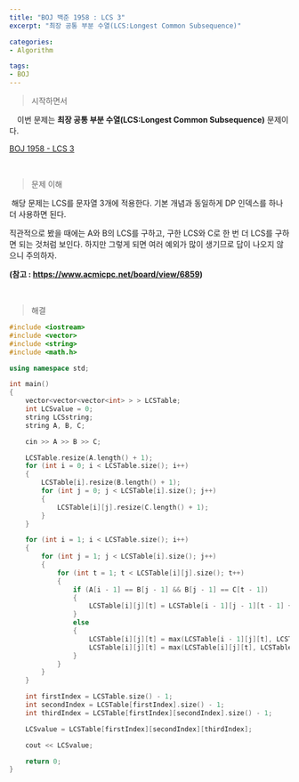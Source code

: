 ```yaml
---
title: "BOJ 백준 1958 : LCS 3"
excerpt: "최장 공통 부분 수열(LCS:Longest Common Subsequence)"

categories:
- Algorithm

tags:
- BOJ
---
```


> 시작하면서

　이번 문제는 **최장 공통 부분 수열(LCS:Longest Common Subsequence)** 문제이다.

[BOJ 1958 - LCS 3](https://www.acmicpc.net/problem/1958)    

​    

> 문제 이해

​	해당 문제는 LCS를 문자열 3개에 적용한다. 기본 개념과 동일하게 DP 인덱스를 하나 더 사용하면 된다.

직관적으로 봤을 때에는 A와  B의 LCS를 구하고, 구한 LCS와 C로 한 번 더 LCS를 구하면 되는 것처럼 보인다. 하지만 그렇게 되면 여러 예외가 많이 생기므로 답이 나오지 않으니 주의하자. 

**(참고 : https://www.acmicpc.net/board/view/6859)**

​    

>해결

```c++
#include <iostream>
#include <vector>
#include <string>
#include <math.h>

using namespace std;

int main()
{
	vector<vector<vector<int> > > LCSTable;
	int LCSvalue = 0;
	string LCSstring;
	string A, B, C;

	cin >> A >> B >> C;

	LCSTable.resize(A.length() + 1);
	for (int i = 0; i < LCSTable.size(); i++)
	{
		LCSTable[i].resize(B.length() + 1);
		for (int j = 0; j < LCSTable[i].size(); j++)
		{
			LCSTable[i][j].resize(C.length() + 1);
		}
	}

	for (int i = 1; i < LCSTable.size(); i++)
	{
		for (int j = 1; j < LCSTable[i].size(); j++)
		{
			for (int t = 1; t < LCSTable[i][j].size(); t++)
			{
				if (A[i - 1] == B[j - 1] && B[j - 1] == C[t - 1])
				{
					LCSTable[i][j][t] = LCSTable[i - 1][j - 1][t - 1] + 1;
				}
				else
				{
					LCSTable[i][j][t] = max(LCSTable[i - 1][j][t], LCSTable[i][j - 1][t]);
					LCSTable[i][j][t] = max(LCSTable[i][j][t], LCSTable[i][j][t - 1]);
				}
			}
		}
	}

	int firstIndex = LCSTable.size() - 1;
	int secondIndex = LCSTable[firstIndex].size() - 1;
	int thirdIndex = LCSTable[firstIndex][secondIndex].size() - 1;

	LCSvalue = LCSTable[firstIndex][secondIndex][thirdIndex];

	cout << LCSvalue;

	return 0;
}
```


